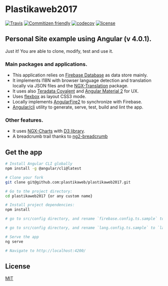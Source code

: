 # Plastikaweb2017

[![Travis](https://img.shields.io/travis/plastikaweb/plastikaweb2017.svg)](https://travis-ci.org/plastikaweb/plastikaweb2017)
[![Commitizen friendly](https://img.shields.io/badge/commitizen-friendly-brightgreen.svg)](http://commitizen.github.io/cz-cli/)
[![codecov](https://codecov.io/gh/plastikaweb/plastikaweb2017/branch/master/graph/badge.svg)](https://codecov.io/gh/plastikaweb/plastikaweb2017)
[![license](https://img.shields.io/github/license/mashape/apistatus.svg)](https://choosealicense.com/licenses/mit/)

## Personal Site example using Angular (v 4.0.1).
Just it! You are able to clone, modify, test and use it.

### Main packages and applications.
- This application relies on [Firebase Database](https://firebase.google.com/) as data store mainly. 
- It implements I18N with browser language detection and translation locally via JSON files and the [NGX-Translation](https://github.com/ngx-translate/core) package.
- It uses also [Teradata Covalent](https://teradata.github.io/covalent) and [Angular Material 2](https://github.com/angular/material2) for UX. 
- Uses [flexbox](https://www.w3.org/TR/css-flexbox-1) as layout CSS3 mode.
- Locally implements [AngularFire2](https://github.com/angular/angularfire2) to synchronize with Firebase.
- [Angular/cli](https://cli.angular.io/) utility to generate, serve, test, build and lint the app.

### Other features.
- It uses [NGX-Charts](https://swimlane.gitbooks.io/ngx-charts/content/) with [D3 library](https://d3js.org/).
- A breadcrumb trail thanks to [ng2-breadcrumb](https://github.com/gmostert/ng2-breadcrumb)

## Get the app
```sh
# Install Angular CLI globally
npm install -g @angular/cli@latest

# Clone your fork
git clone git@github.com:plastikaweb/plastikaweb2017.git

# Go to the project directory:
cd plastikaweb2017 {or any custom name}

# Install project dependencies:
npm install

# go to src/config directory, and rename `firebase.config.ts.sample` to `firebase.config.ts`. Fill with your firebase database data.

# go to src/config directory, and rename `lang.config.ts.sample` to `lang.config.ts`. Fill with your app languages.

# Serve the app
ng serve

# Navigate to http://localhost:4200/

```

License
----

[MIT](https://github.com/plastikaweb/plastikaweb2017/blob/master/LICENSE.md)
